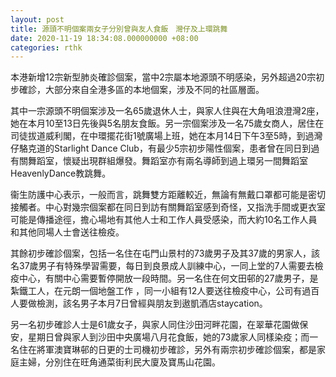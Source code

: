 ```yaml
---
layout: post
title: 源頭不明個案兩女子分別曾與友人食飯　灣仔及上環跳舞
date: 2020-11-19 18:34:08.000000000 +08:00
categories: rthk
---
```


本港新增12宗新型肺炎確診個案，當中2宗屬本地源頭不明感染，另外超過20宗初步確診，大部分來自全港多區的本地個案，涉及不同的社區層面。

其中一宗源頭不明個案涉及一名65歲退休人士，與家人住與在大角咀浪澄灣2座，她在本月10至13日先後與5名朋友食飯。另一宗個案涉及一名75歲女商人，居住在司徒拔道威利閣，在中環擺花街1號廣場上班，她在本月14日下午3至5時，到過灣仔駱克道的Starlight Dance Club，有最少5宗初步陽性個案，患者曾在同日到過有關舞蹈室，懷疑出現群組爆發。舞蹈室亦有兩名導師到過上環另一間舞蹈室HeavenlyDance教跳舞。

衞生防護中心表示，一般而言，跳舞雙方距離較近，無論有無戴口罩都可能是密切接觸者。中心對幾宗個案都在同日到訪有關舞蹈室感到奇怪，又指洗手間或更衣室可能是傳播途徑，擔心場地有其他人士和工作人員受感染，而大約10名工作人員和其他同場人士會送往檢疫。

其餘初步確診個案，包括一名住在屯門山景村的73歲男子及其37歲的男家人，該名37歲男子有特殊學習需要，每日到良景成人訓練中心，一同上堂的7人需要去檢疫中心，有關中心需要暫停開放一段時間。另一名住在何文田邨的27歲男子，是紮鐵工人，在元朗一個地盤工作 ，同一小組有12人要送往檢疫中心，公司有過百人要做檢測，該名男子本月7日曾經與朋友到遨凱酒店staycation。

另一名初步確診人士是61歲女子，與家人同住沙田河畔花園，在翠華花園做保安，星期日曾與家人到沙田中央廣場八月花食飯，她的73歲家人同樣染疫；而一名住在將軍澳寶琳邨的日更的士司機初步確診，另外有兩宗初步確診個案，都是家庭主婦，分別住在旺角通菜街利民大廈及寶馬山花園。
